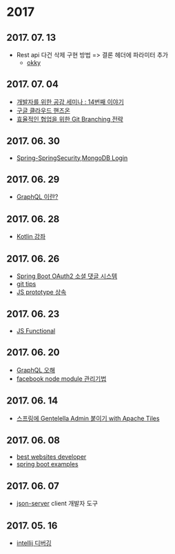 # 2017

## 2017. 07. 13

- Rest api 다건 삭제 구현 방법 => 결론 헤더에 파라미터 추가
  - [okky](https://okky.kr/article/393051)

## 2017. 07. 04

- [개발자를 위한 공감 세미나 : 14번째 이야기](https://www.youtube.com/playlist?list=PLVsNizTWUw7FdutKhrawoVDaPoWCyxlKU&app=desktop)
- [구글 클라우드 핸즈온](https://events.withgoogle.com/gcphandson-architecture/)
- [효율적인 협업을 위한 Git Branching 전략](https://harrydrippin.github.io/programming/2017/07/03/git-branching-strategy.html)

## 2017. 06. 30

- [Spring-SpringSecurity,MongoDB Login](http://m.blog.naver.com/scw0531/221040449590)

## 2017. 06. 29

- [GraphQL 이란?](https://vomvoru.github.io/blog/about-GraphQL/)

## 2017. 06. 28

- [Kotlin 강좌](https://www.youtube.com/watch?v=3KlUW6k4vsk&list=PLbJr8hAHHCP6iFwufkM8E5MVBMMcw90iF)

## 2017. 06. 26

- [Spring Boot OAuth2 소셜 댓글 시스템](http://haviyj.tistory.com/38)
- [git tips](https://github.com/mingrammer/git-tips)
- [JS prototype 상속](http://seokjun.kr/javascript-prototype-inheritance/)

## 2017. 06. 23

- [JS Functional](https://github.com/functionandjs/book/wiki)

## 2017. 06. 20

- [GraphQL 오해](https://medium.com/@FourwingsY/graphql%EC%9D%84-%EC%98%A4%ED%95%B4%ED%95%98%EB%8B%A4-3216f404134?refer=%EA%B0%9C%EB%B0%9C%EC%9E%90%EC%8A%A4%EB%9F%BD%EB%8B%A4)
- [facebook node module 관리기법](https://news.realm.io/kr/news/mobilization-konstantin-raev-taming-node_modules-at-facebook/)  

## 2017. 06. 14

- [스프링에 Gentelella Admin 붙이기 with Apache Tiles](http://sueng.tistory.com/m/2)

## 2017. 06. 08

- [best websites developer](https://github.com/sdmg15/Best-websites-a-programmer-should-visit/blob/master/README.md)
- [spring boot examples](https://github.com/stunstunstun/awesome-spring-boot)

## 2017. 06. 07

- [json-server](https://scotch.io/tutorials/json-server-as-a-fake-rest-api-in-frontend-development)
    client 개발자 도구

## 2017. 05. 16

- [intellij 디버깅](http://www.popit.kr/inteliij-%EB%94%94%EB%B2%84%EA%B9%85%ED%95%98%EA%B8%B0/)
